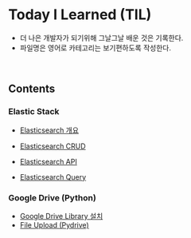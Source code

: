 # Today I Learned (TIL) 

- 더 나은 개발자가 되기위해 그날그날 배운 것은 기록한다.
- 파일명은 영어로 카테고리는 보기편하도록 작성한다.

<br>

## Contents

### Elastic Stack

- [Elasticsearch 개요](./Elasticstack/01_Elasticsearch_intro.md)

- [Elasticsearch CRUD](./Elasticstack/02_Elasticsearch_CRUD.md)

- [Elasticsearch API](./Elasticstack/03_Elasticsearch_API.md)

- [Elasticsearch Query](./Elasticstack/04_Elasticsearch_query.md)

### Google Drive (Python)

- [Google Drive Library 설치](./Google-Drive/01_Google_drive_library_installation.md)
- [File Upload (Pydrive)](./Google-Drive/03_File_upload_(Pydrive).md)

